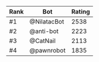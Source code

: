 Rank|Bot|Rating
---|---|---
#1|@NilatacBot|2538
#2|@anti-bot|2223
#3|@CatNail|2113
#4|@pawnrobot|1835
